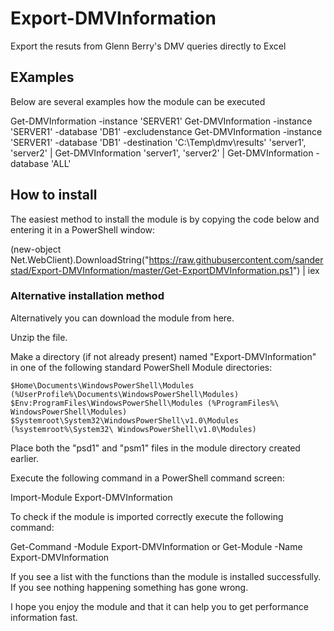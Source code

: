 # Export-DMVInformation
Export the resuts from Glenn Berry's DMV queries directly to Excel

## EXamples

Below are several examples how the module can be executed

Get-DMVInformation -instance 'SERVER1'
Get-DMVInformation -instance 'SERVER1' -database 'DB1' -excludenstance
Get-DMVInformation -instance 'SERVER1' -database 'DB1' -destination 'C:\Temp\dmv\results'
'server1', 'server2' | Get-DMVInformation
'server1', 'server2' | Get-DMVInformation -database 'ALL'

## How to install

The easiest method to install the module is by copying the code below and entering it in a PowerShell window:

(new-object Net.WebClient).DownloadString("https://raw.githubusercontent.com/sanderstad/Export-DMVInformation/master/Get-ExportDMVInformation.ps1") | iex

### Alternative installation method

Alternatively you can download the module from here.

Unzip the file.

Make a directory (if not already present) named "Export-DMVInformation" in one of the following standard PowerShell Module directories:

    $Home\Documents\WindowsPowerShell\Modules (%UserProfile%\Documents\WindowsPowerShell\Modules)
    $Env:ProgramFiles\WindowsPowerShell\Modules (%ProgramFiles%\ WindowsPowerShell\Modules)
    $Systemroot\System32\WindowsPowerShell\v1.0\Modules (%systemroot%\System32\ WindowsPowerShell\v1.0\Modules)

Place both the "psd1" and "psm1" files in the module directory created earlier.

Execute the following command in a PowerShell command screen:

Import-Module Export-DMVInformation

To check if the module is imported correctly execute the following command:

Get-Command -Module Export-DMVInformation or Get-Module -Name Export-DMVInformation

If you see a list with the functions than the module is installed successfully. If you see nothing happening something has gone wrong.

I hope you enjoy the module and that it can help you to get performance information fast.
